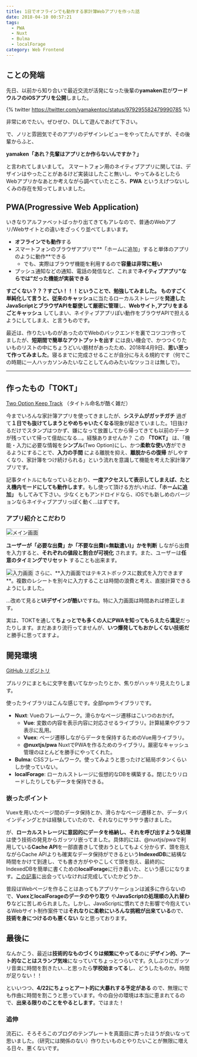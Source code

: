 ```yaml
---
title: 1日でオフラインでも動作する家計簿Webアプリを作った話
date: 2018-04-10 00:57:21
tags:
  - PWA
  - Nuxt
  - Bulma
  - localForage
category: Web Frontend
---
```


## ことの発端

先日、以前から知り合いで最近交流が活発になった後輩の**yamaken**君が**ワードウルフのiOSアプリを公開**しました。

{% twitter https://twitter.com/yamakentoc/status/979295582479990785 %}

非常にめでたい。ぜひぜひ、DLして遊んであげて下さい。

で、ノリと雰囲気でそのアプリのデザインレビューをやってたんですが、その後輩からふと、

**yamaken「あれ？先輩はアプリとか作らないんですか？」**

と言われてしまいまして。
スマートフォン用のネイティブアプリに関しては、デザインはやったことがあるけど実装はしたこと無いし、やってみるとしたらWebアプリかなあとか考えながら調べていたところ、**PWA** というえげつないしくみの存在を知ってしまいました。

<!-- more -->

## PWA(Progressive Web Application)

いきなりアルファベットばっかり出てきてもアレなので、普通のWebアプリ/Webサイトとの違いをざっくり並べてしまいます。

- **オフラインでも動作**する
- スマートフォンのブラウザアプリで**「ホームに追加」すると単体のアプリのように動作**できる
  - でも、実際はブラウザ機能を利用するので**容量は非常に軽い**
- プッシュ通知などの通知、電話の発信など、これまで**ネイティブアプリ"ならでは"だった機能が実装できる**

**すごくない？？？すごい！！！**ということで、勉強してみました。
ものすごく単純化して言うと、従来の**キャッシュ**に当たるローカルストレージを**発達したJavaScriptとブラウザAPIを駆使して厳密に管理**し、**Webサイト,アプリをまるごとキャッシュ** してしまい、ネイティブアプリぽい動作をブラウザAPIで担えるようにしてしまえ、と言うものです。

最近は、作りたいものがあったのでWebのバックエンドを裏でコツコツ作ってましたが、**短期間で簡単なアウトプットを出す** には良い機会で、かつつくりたいものリストの中にちょうどいい題材があったため、2018年4月9日、**思い至って作ってみました**。寝るまでに完成させることが自分に与える規約です（何でこの時期に一人ハッカソンみたいなことしてんのみたいなツッコミは無しで）。

---

## 作ったもの「TOKT」

[Two Option Keep Track](https://skawashima.github.io/keepTrack/)
（タイトル命名が酷く雑だ）

今までいろんな家計簿アプリを使ってきましたが、**システムがガッチガチ** 過ぎて**１日でも抜けてしまうとやめちゃいたくなる**現象が起きていました。1日抜けるだけでスタンプはつかず、嫌になって放置してから帰ってきても以前のデータが残っていて帰って億劫になる…。経験ありませんか？
この **「TOKT」** は、「機能・入力に必要な情報を**シンプル**(Two Option)にし、かつ**柔軟な使い方**ができるようにすることで、**入力の手間** による離脱を抑え、**離脱からの復帰** がしやすくなり、家計簿をつけ続けられる」という流れを意識して機能を考えた家計簿アプリです。

記事タイトルにもなっているとおり、**一度アクセスして表示してしまえば、たとえ機内モードにしても動作します**。もし使って頂ける方がいれば、**「ホームに追加」** もしてみて下さい。少なくともアンドロイドなら、iOSでも新しめのバージョンならネイティブアプリっぽく動く…はずです。

### アプリ紹介とこだわり
<img src='main.png' alt='メイン画面' style='border: solid 1px #ccc'>

**ユーザーが「必要な出費」か「不要な出費(=無駄遣い)」かを判断** しながら出費を入力すると、**それぞれの値段と割合が可視化** されます。また、ユーザーは**任意のタイミングでリセット** することも出来ます。

<img src='input.png' alt='入力画面' style='border: solid 1px #ccc'>
さらに、**入力画面ではテキストボックスに数式を入力できます**。複数のレシートを別々に入力することは時間の浪費と考え、直接計算できるようにしました。


…改めて見ると**UIデザインが酷い**ですね。特に入力画面は時間あれば修正します。

実は、TOKTを通して**ちょっとでも多くの人にPWAを知ってもらえたら満足**だったりします。まだあまり流行ってませんが、**いつ爆発してもおかしくない技術だ** と勝手に思ってますよ。

## 開発環境
[GitHub リポジトリ](https://github.com/sKawashima/keepTrack)

プルリクにまともに文字を書いてなかったりとか、焦りがハッキリ見えたりします。

使ったライブラリはこんな感じです。全部npmライブラリです。
- **Nuxt**: Vueのフレームワーク。滑らかなページ遷移はこいつのおかげ。
  - **Vue**: 変数の内容を表示内容に対応させるライブラリ。計算結果やグラフ表示に乱用。
  - **Vuex**: ページ遷移しながらデータを保持するためのVue用ライブラリ。
  - **@nuxtjs/pwa** NuxtでPWAを作るためのライブラリ。厳密なキャッシュ管理のほとんどを勝手にやってくれた。
- **Bulma**: CSSフレームワーク。使ってみようと思ったけど結局ボタンくらいしか使っていない。
- **localForage**: ローカルストレージに仮想的なDBを構築する。閉じたりリロードしたりしてもデータを保持できる。

### 嵌ったポイント
Vuexを用いたページ間のデータ保持とか、滑らかなページ遷移とか、データバインディングとかは経験していたので、それなりにサラサラ書けました。

が、**ローカルストレージに意図的にデータを格納し、それを呼び出すような処理** は使う技術の発見からガッツリ嵌ってました。具体的には、@nuxtjs/pwaで利用している**Cache API**を一部直書きして使おうとしてもよく分からず、頭を抱えながらCache APIよりも確実なデータ保持ができるという**IndexedDB**に結構な時間をかけて到達し、でも書き方がややこしくて頭を抱え、最終的にIndexedDBを簡単に書くための**localForage**に行き着いた、という感じになります。[この記事](http://neos21.hatenablog.com/entry/2017/11/01/080000)に出会っていなければ完成していたかどうか…

普段はWebページを作ることはあってもアプリケーションは滅多に作らないので、**VuexとlocalForageのデータのやり取り** や**JavaScriptの処理順の入れ替わり**などに苦しめられました。しかし、JavaScriptに慣れてきた影響で今抱えているWebサイト制作案件では**それなりに柔軟にいろんな挑戦が出来ている**ので、**技術を身につけるのも悪くない** なと思っております。

## 最後に
なんかこう、最近は**技術的なものづくりは頻繁にやってる**のに**デザイン的、アート的なことはスランプ気味**になっていてちょっとつらいです。久しぶりにガッツリ音楽に時間を割きたい…と思ったら**学校始まってる**し、どうしたものか。時間が足りない！！

といいつつ、**4/22にちょっとアート的に大暴れする予定がある** ので、無理にでも作曲に時間を割こうと思っています。今の自分の環境は本当に恵まれてるので、**出来る限りのことをやるとします**。ではまた！

### 追伸
流石に、そろそろこのブログのテンプレートを真面目に弄ったほうが良いなって思いました。（研究には関係のない）作りたいものとやりたいことが無限に増える日々、悪くないです。
